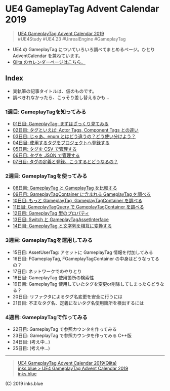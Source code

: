 # UE4 GameplayTag Advent Calendar 2019

> [UE4 GameplayTag Advent Calendar 2019](https://qiita.com/advent-calendar/2019/ue4-gameplaytag)  
>#UE4Study #UE4.23 #UnrealEngine #GameplayTag

* UE4 の GameplayTag についていろいろ調べてまとめるページ。ひとり AdventCalendar を兼ねています。
* [Qiita のカレンダーページはこちら。](https://qiita.com/advent-calendar/2019/ue4-gameplaytag)

## Index

* 実執筆の記事タイトルは、仮のものです。
* 調べきれなかったら、こっそり差し替えるかも…

### 1週目: GameplayTagを知ってみる

* [01日目: GameplayTag: まずはざっくり見てみる](./Day01-Overview.md)
* [02日目: タグといえば: Actor Tags, Component Tags との違い](./Day02-VsActorOrComponentTags.md)
* [03日目: じゃあ、enum とはどう違うの？どう使い分けよう？](./Day03-VsEnumOrBitFlag.md)
* [04日目: 使用するタグをプロジェクトへ登録する](./Day04-AddTagsToProject.md)
* [05日目: タグを CSV で管理する](./Day05-ManageDataTableWithCSV.md)
* [06日目: タグを JSON で管理する](./Day06-ManageDataTableWithJSON.md)
* [07日目: タグの定義と登録、こうするとどうなるの？](./Day07-RegisterTagsWithErrors.md)

### 2週目: GameplayTagを使ってみる

* [08日目: GameplayTag と GameplayTag を比較する](./Day08-CompareGameplayTags.md)
* [09日目: GameplayTagContainer に含まれる GameplayTag を調べる](./Day09-GameplayTagContainerHasTag.md)
* [10日目: もっと GameplayTag, GameplayTagContainer を調べる](./Day10-AnotherNodesForGameplayTagAndContainer.md)
* [11日目: GameplayTagQuery で GameplayTagContainer を調べる](./Day11-GameplayTagQuery.md)
* [12日目: GameplayTag 型のプロパティ](./Day12-GameplayTagAsProperty.md)
* [13日目: Switch と GameplayTagAssetInterface](./Day13-SwitchAndGameplayTagAssetInterface.md)
* [14日目: GameplayTag と文字列を相互に変換する](./Day14-ConvertFromOrToString.md)

### 3週目: GameplayTagを運用してみる

* 15日目: AssetUserTag: アセットに GameplayTag 情報を付加してみる
* 16日目: FGameplayTag, FGameplayTagContainer の中身はどうなってるの？
* 17日目: ネットワークでのやりとり
* 18日目: GameplayTag 使用箇所の検索性
* 19日目: GameplayTag 使用していたタグを変更or削除してしまったらどうなる？
* 20日目: リファクタによるタグ名変更を安全に行うには
* 21日目: 不正なタグ名、定義にないタグ名使用箇所を検出するには

### 4週目: GameplayTagで作ってみる

* 22日目: GameplayTag で参照カウンタを作ってみる
* 23日目: GameplayTag で参照カウンタを作ってみる C++版
* 24日目: (考え中...)
* 25日目: (考え中...)

---

> [UE4 GameplayTag Advent Calendar 2019(Qiita)](https://qiita.com/advent-calendar/2019/ue4-gameplaytag)  
> [inks.blue > UE4 GameplayTag Advent Calendar 2019](./Index.md)  
> [inks.blue](../../)

(C) 2019 inks.blue
